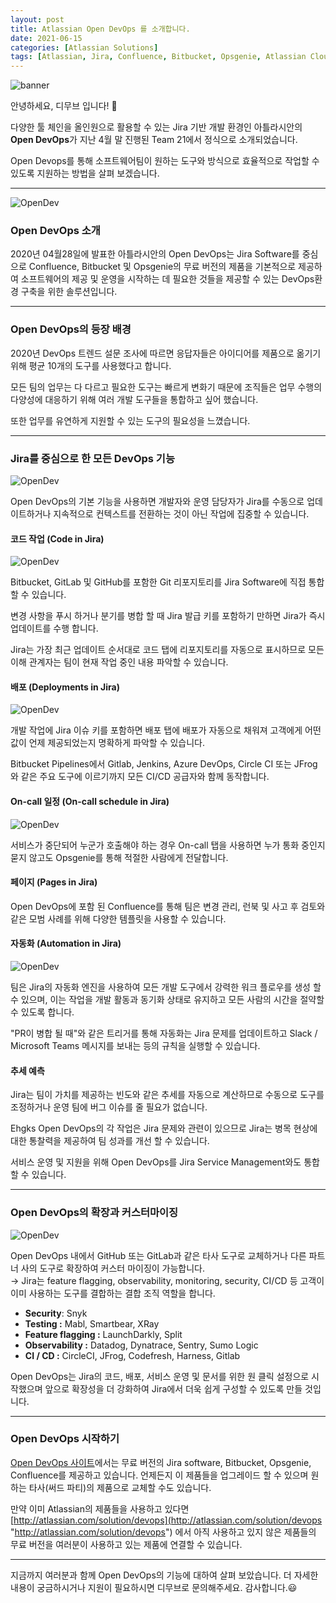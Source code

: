 ```yaml
---
layout: post
title: Atlassian Open DevOps 를 소개합니다. 
date: 2021-06-15
categories: [Atlassian Solutions]
tags: [Atlassian, Jira, Confluence, Bitbucket, Opsgenie, Atlassian Cloud, OpenDevOps, DevOps, 오픈데브옵스, 데브옵스, 아틀라시안, 아틀라시안클라우드, 지라, 컨플루언스]
---
```


![banner](/assets/images/blog/opendev_1.png)

안녕하세요, 디무브 입니다! :balloon: 

다양한 툴 체인을 올인원으로 활용할 수 있는 Jira 기반 개발 환경인 아틀라시안의 **Open DevOps**가 지난 4월 말 진행된 Team 21에서 정식으로 소개되었습니다.

Open Devops를 통해 소프트웨어팀이 원하는 도구와 방식으로 효율적으로 작업할 수 있도록 지원하는 방법을 살펴 보겠습니다.

---
![OpenDev](/assets/images/blog/opendev_2.png)

### Open DevOps 소개 

2020년 04월28일에 발표한 아틀라시안의 Open DevOps는 Jira Software를 중심으로 Confluence, Bitbucket 및 Opsgenie의 무료 버전의 제품을 기본적으로 제공하여 소프트웨어의 제공 및 운영을 시작하는 데 필요한 것들을 제공할 수 있는 DevOps환경 구축을 위한 솔루션입니다.

---

### Open DevOps의 등장 배경

2020년 DevOps 트렌드 설문 조사에 따르면 응답자들은 아이디어를 제품으로 옮기기 위해 평균 10개의 도구를 사용했다고 합니다. 
    
모든 팀의 업무는 다 다르고 필요한 도구는 빠르게 변화기 때문에 조직들은 업무 수행의 다양성에 대응하기 위해 여러 개발 도구들을 통합하고 싶어 했습니다.
    
또한 업무를 유연하게 지원할 수 있는 도구의 필요성을 느꼈습니다.

---

### Jira를 중심으로 한 모든 DevOps 기능 

![OpenDev](/assets/images/blog/opendev_3.png)

Open DevOps의 기본 기능을 사용하면 개발자와 운영 담당자가 Jira를 수동으로 업데이트하거나 지속적으로 컨텍스트를 전환하는 것이 아닌 작업에 집중할 수 있습니다. 

#### 코드 작업 (Code in Jira)

![OpenDev](/assets/images/blog/opendev_4.png)

Bitbucket, GitLab 및 GitHub를 포함한 Git 리포지토리를 Jira Software에 직접 통합할 수 있습니다.
    
변경 사항을 푸시 하거나 분기를 병합 할 때 Jira 발급 키를 포함하기 만하면 Jira가 즉시 업데이트를 수행 합니다.
    
Jira는 가장 최근 업데이트 순서대로 코드 탭에 리포지토리를 자동으로 표시하므로 모든 이해 관계자는 팀이 현재 작업 중인 내용 파악할 수 있습니다.


#### 배포 (Deployments in Jira)

![OpenDev](/assets/images/blog/opendev_5.png)

개발 작업에 Jira 이슈 키를 포함하면 배포 탭에 배포가 자동으로 채워져 고객에게 어떤 값이 언제 제공되었는지 명확하게 파악할 수 있습니다.
    
Bitbucket Pipelines에서 Gitlab, Jenkins, Azure DevOps, Circle CI 또는 JFrog와 같은 주요 도구에 이르기까지 모든 CI/CD 공급자와 함께 동작합니다.


#### On-call 일정 (On-call schedule in Jira)

![OpenDev](/assets/images/blog/opendev_6.png)

서비스가 중단되어 누군가 호출해야 하는 경우 On-call 탭을 사용하면 누가 통화 중인지 묻지 않고도 Opsgenie를 통해 적절한 사람에게 전달합니다.


#### 페이지 (Pages in Jira)

Open DevOps에 포함 된 Confluence를 통해 팀은 변경 관리, 런북 및 사고 후 검토와 같은 모범 사례를 위해 다양한 템플릿을 사용할 수 있습니다.


#### 자동화 (Automation in Jira)

![OpenDev](/assets/images/blog/opendev_7.png)

팀은 Jira의 자동화 엔진을 사용하여 모든 개발 도구에서 강력한 워크 플로우를 생성 할 수 있으며, 이는 작업을 개발 활동과 동기화 상태로 유지하고 모든 사람의 시간을 절약할 수 있도록 합니다.
    
"PR이 병합 될 때"와 같은 트리거를 통해 자동화는 Jira 문제를 업데이트하고 Slack / Microsoft Teams 메시지를 보내는 등의 규칙을 실행할 수 있습니다.

#### 추세 예측

Jira는 팀이 가치를 제공하는 빈도와 같은 추세를 자동으로 계산하므로 수동으로 도구를 조정하거나 운영 팀에 버그 이슈를 줄 필요가 없습니다.
        
Ehgks Open DevOps의 각 작업은 Jira 문제와 관련이 있으므로 Jira는 병목 현상에 대한 통찰력을 제공하여 팀 성과를 개선 할 수 있습니다.
        
서비스 운영 및 지원을 위해 Open DevOps를 Jira Service Management와도 통합할 수 있습니다.

---

### Open DevOps의 확장과 커스터마이징

![OpenDev](/assets/images/blog/opendev_8.png)

Open DevOps 내에서 GitHub 또는 GitLab과 같은 타사 도구로 교체하거나 다른 파트너 사의 도구로 확장하여 커스터 마이징이 가능합니다.  
→ Jira는 feature flagging, observability, monitoring, security, CI/CD 등 고객이 이미 사용하는 도구를 결합하는 결합 조직 역할을 합니다.
    
- **Security**: Snyk
- **Testing :** Mabl, Smartbear, XRay
- **Feature flagging :** LaunchDarkly, Split
- **Observability :** Datadog, Dynatrace, Sentry, Sumo Logic
- **CI / CD :** CircleCI, JFrog, Codefresh, Harness, Gitlab
        
Open DevOps는 Jira의 코드, 배포, 서비스 운영 및 문서를 위한 원 클릭 설정으로 시작했으며 앞으로 확장성을 더 강화하여 Jira에서 더욱 쉽게 구성할 수 있도록 만들 것입니다.

---

### Open DevOps 시작하기

[Open DevOps 사이트](https://www.atlassian.com/solutions/devops "https://www.atlassian.com/solutions/devops")에서는 무료 버전의 Jira software, Bitbucket, Opsgenie, Confluence를 제공하고 있습니다. 언제든지 이 제품들을 업그레이드 할 수 있으며 원하는 타사(써드 파티)의 제품으로 교체할 수도 있습니다.
    
만약 이미 Atlassian의 제품들을 사용하고 있다면 [http://atlassian.com/solution/devops](http://atlassian.com/solution/devops "http://atlassian.com/solution/devops") 에서 아직 사용하고 있지 않은 제품들의 무료 버전을 여러분이 사용하고 있는 제품에 연결할 수 있습니다.

---
 
지금까지 여러분과 함께 Open DevOps의 기능에 대하여 살펴 보았습니다. 
더 자세한 내용이 궁금하시거나 지원이 필요하시면 디무브로 문의해주세요.
감사합니다.😃

